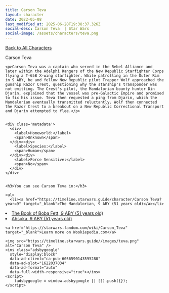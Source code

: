 ```yaml
---
title: Carson Teva
layout: character
date: 2022-05-08
last_modified_at: 2025-06-28T19:38:37.326Z
social-desc: Carson Teva  | Star Wars
social-image: /assets/characters/teva.png
---
```

<a href="/character" class="smaller">Back to All Characters</a>

<div class="character-profile container">
  <div class="col-10">
    <p>
    Carson Teva             
    </p>

    <p>Carson Teva was a captain who served in the Rebel Alliance and later within the Adelphi Rangers of the New Republic Starfighter Corps flying a T-65B X-wing starfighter. While patrolling in the Outer Rim in 9 ABY, he and fellow New Republic pilot Trapper Wolf approached the gunship Razor Crest, questioning why the starship's transponder was not emitting. The Crest's pilot, the Mandalorian bounty hunter Din Djarin, explained that the vessel was pre-Galactic Empire and promised to fix his issue. Teva then requested a ping from Djarin, which the Mandalorian eventually transmitted reluctantly. Wolf then connected the Razor Crest to a breakout on a New Republic Correctional Transport and Djarin attempted to flee.</p>


    <div class='metadata'>
      <div>
        <label>Homeworld:</label>
        <span>Unknown</span>
      </div><div>
        <label>Species:</label>
        <span>Human</span>
      </div><div>
        <label>Force Sensitive:</label>
        <span>No</span>
      </div>
    </div>


    <h3>You can see Carson Teva in:</h3>

    <ul>
      <li><a href="https://timeline.starwars.guide/character/Carson Teva?year=9" target="_blank">The Mandalorian, 9 ABY (51 years old)</a></li>
  <li><a href="https://timeline.starwars.guide/character/Carson Teva?year=9" target="_blank">The Book of Boba Fett, 9 ABY (51 years old)</a></li>
  <li><a href="https://timeline.starwars.guide/character/Carson Teva?year=9" target="_blank">Ahsoka, 9 ABY (51 years old)</a></li>
    </ul>

    <a href="https://starwars.fandom.com/wiki/Carson_Teva" target="_blank">Learn more on Wookiepedia.com</a>
  </div>
  <div class="character_image col-2">
    
    <img src="https://timeline.starwars.guide//images/teva.png" alt="Carson Teva" />
    <ins class="adsbygoogle"
      style="display:block"
      data-ad-client="ca-pub-6056590143595280"
      data-ad-slot="1622037034"
      data-ad-format="auto"
      data-full-width-responsive="true"></ins>
    <script>
        (adsbygoogle = window.adsbygoogle || []).push({});
    </script>
  </div>
</div>
